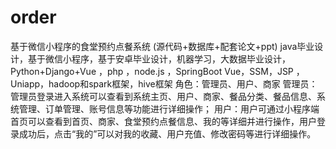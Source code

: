# order
 基于微信小程序的食堂预约点餐系统 (源代码+数据库+配套论文+ppt) java毕业设计，基于微信小程序，基于安卓毕业设计，机器学习，大数据毕业设计，Python+Django+Vue ，php ，node.js ，SpringBoot Vue，SSM，JSP ，Uniapp，hadoop和spark框架，hive框架 角色：管理员、用户、商家  管理员：管理员登录进入系统可以查看到系统主页、用户、商家、餐品分类、餐品信息、系统管理、订单管理、账号信息等功能进行详细操作；  用户：用户可通过小程序端首页可以查看到首页、商家、食堂预约点餐信息、我的等详细并进行操作，用户登录成功后，点击“我的”可以对我的收藏、用户充值、修改密码等进行详细操作。 
